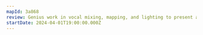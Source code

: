 ```yaml
---
mapId: 3a868
review: Genius work in vocal mixing, mapping, and lighting to present a map with a variety of experiences; from speed, to tech, and fit, with two lowers for accessibility, all of which completed with high standards.
startDate: 2024-04-01T19:00:00.000Z
---
```

